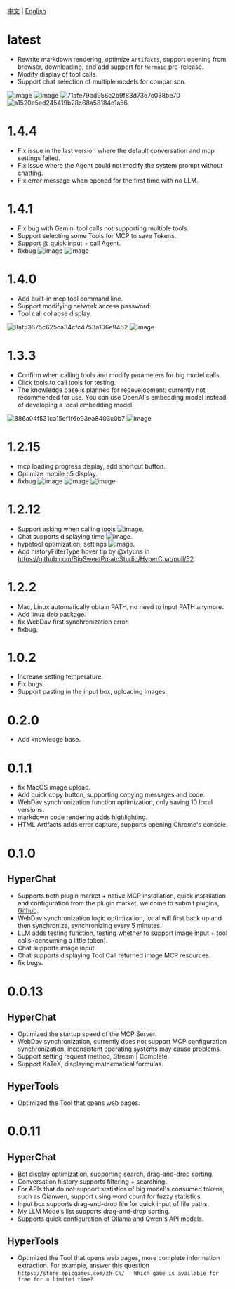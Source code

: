 [中文](ChangeLog.zh.md) | [English](ChangeLog.md)


# latest

* Rewrite markdown rendering, optimize `Artifacts`, support opening from browser, downloading, and add support for `Mermaid` pre-release.
* Modify display of tool calls.
* Support chat selection of multiple models for comparison.

![image](https://github.com/user-attachments/assets/b4b88d6c-da7f-4822-8ca7-a79c3d02b6a5)
![image](https://github.com/user-attachments/assets/d1b54fb3-e0d6-4999-9c89-879c8c095ab6)
![71afe79bd956c2b9f83d73e7c038be70](https://github.com/user-attachments/assets/13e81223-d00f-4100-8128-19adc262ce83)
![a1520e5ed245419b28c68a58184e1a56](https://github.com/user-attachments/assets/940a971e-cdb1-4824-8391-292217e9c1af)

# 1.4.4

* Fix issue in the last version where the default conversation and mcp settings failed.
* Fix issue where the Agent could not modify the system prompt without chatting.
* Fix error message when opened for the first time with no LLM.

# 1.4.1

* Fix bug with Gemini tool calls not supporting multiple tools.
* Support selecting some Tools for MCP to save Tokens.
* Support @ quick input + call Agent.
* fixbug
![image](https://github.com/user-attachments/assets/63ae6853-5df4-4b29-8bc9-c33d99239833)
![image](https://github.com/user-attachments/assets/6010494f-1218-4714-bbfe-8e61969a6826)

# 1.4.0

* Add built-in mcp tool command line.
* Support modifying network access password.
* Tool call collapse display.

![8af53675c625ca34cfc4753a106e9462](https://github.com/user-attachments/assets/ef030a65-ba9e-4cd5-9ca8-669677b483be)
![image](https://github.com/user-attachments/assets/af1598b6-d912-4f04-8919-a3d3e1ed93bc)

# 1.3.3

* Confirm when calling tools and modify parameters for big model calls.
* Click tools to call tools for testing.
* The knowledge base is planned for redevelopment; currently not recommended for use. You can use OpenAI's embedding model instead of developing a local embedding model.

![886a04f531ca15ef1f6e93ea8403c0b7](https://github.com/user-attachments/assets/7c6eb1d4-7ba1-430b-8fca-18023f7dadd3)
![image](https://github.com/user-attachments/assets/fc87b507-8427-4157-a0f9-78d141299151)

# 1.2.15

* mcp loading progress display, add shortcut button.
* Optimize mobile h5 display.
* fixbug
![image](https://github.com/user-attachments/assets/1c60e98f-f57b-4a38-9464-c7548c09cc3c)
![image](https://github.com/user-attachments/assets/d8ba028d-d091-40f3-82bb-40e6f6ba10de)
![image](https://github.com/user-attachments/assets/f53652cd-07f4-4f98-89d5-865213dc3fb5)

# 1.2.12

* Support asking when calling tools ![image](https://github.com/user-attachments/assets/11c03c92-399e-457e-8000-ff00c3c1e059).
* Chat supports displaying time ![image](https://github.com/user-attachments/assets/dba7bf09-99a1-46bd-9c94-052d18469b96).
* hypetool optimization, settings ![image](https://github.com/user-attachments/assets/cfc2c8e5-f7e7-4078-aaff-240b567f47c5).
* Add historyFilterType hover tip by @xtyuns in https://github.com/BigSweetPotatoStudio/HyperChat/pull/52.

# 1.2.2

* Mac, Linux automatically obtain PATH, no need to input PATH anymore.
* Add linux deb package.
* fix WebDav first synchronization error.
* fixbug.

# 1.0.2

* Increase setting temperature.
* Fix bugs.
* Support pasting in the input box, uploading images.

# 0.2.0

* Add knowledge base.

# 0.1.1

* fix MacOS image upload.
* Add quick copy button, supporting copying messages and code.
* WebDav synchronization function optimization, only saving 10 local versions.
* markdown code rendering adds highlighting.
* HTML Artifacts adds error capture, supports opening Chrome's console.

# 0.1.0

## HyperChat

* Supports both plugin market + native MCP installation, quick installation and configuration from the plugin market, welcome to submit plugins, [Github](https://github.com/BigSweetPotatoStudio/HyperChatMCP).
* WebDav synchronization logic optimization, local will first back up and then synchronize, synchronizing every 5 minutes.
* LLM adds testing function, testing whether to support image input + tool calls (consuming a little token).
* Chat supports image input.
* Chat supports displaying Tool Call returned image MCP resources.
* fix bugs.

# 0.0.13

## HyperChat

* Optimized the startup speed of the MCP Server.
* WebDav synchronization, currently does not support MCP configuration synchronization, inconsistent operating systems may cause problems.
* Support setting request method, Stream | Complete.
* Support KaTeX, displaying mathematical formulas.

## HyperTools

* Optimized the Tool that opens web pages.

# 0.0.11

## HyperChat

* Bot display optimization, supporting search, drag-and-drop sorting.
* Conversation history supports filtering + searching.
* For APIs that do not support statistics of big model's consumed tokens, such as Qianwen, support using word count for fuzzy statistics.
* Input box supports drag-and-drop file for quick input of file paths.
* My LLM Models list supports drag-and-drop sorting.
* Supports quick configuration of Ollama and Qwen's API models.

## HyperTools

* Optimized the Tool that opens web pages, more complete information extraction. For example, answer this question `https://store.epicgames.com/zh-CN/   Which game is available for free for a limited time?`